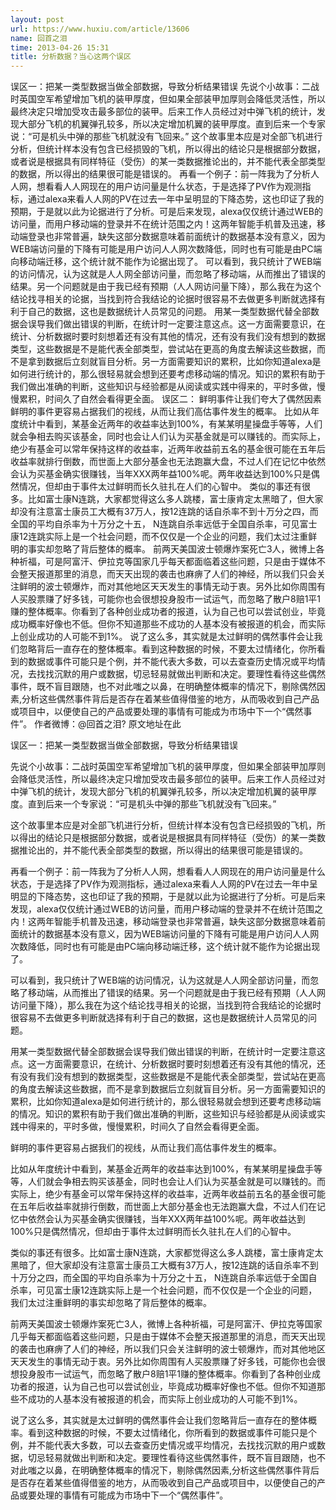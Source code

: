 ```yaml
---
layout: post
url: https://www.huxiu.com/article/13606
name: 回首之泪
time: 2013-04-26 15:31
title: 分析数据？当心这两个误区
---
```

误区一：把某一类型数据当做全部数据，导致分析结果错误 先说个小故事：二战时英国空军希望增加飞机的装甲厚度，但如果全部装甲加厚则会降低灵活性，所以最终决定只增加受攻击最多部位的装甲。后来工作人员经过对中弹飞机的统计，发现大部分飞机的机翼弹孔较多，所以决定增加机翼的装甲厚度。直到后来一个专家说：“可是机头中弹的那些飞机就没有飞回来。” 这个故事里本应是对全部飞机进行分析，但统计样本没有包含已经损毁的飞机，所以得出的结论只是根据部分数据，或者说是根据具有同样特征（受伤）的某一类数据推论出的，并不能代表全部类型的数据，所以得出的结果很可能是错误的。 再看一个例子：前一阵我为了分析人人网，想看看人人网现在的用户访问量是什么状态，于是选择了PV作为观测指标，通过alexa来看人人网的PV在过去一年中呈明显的下降态势，这也印证了我的预期，于是就以此为论据进行了分析。可是后来发现，alexa仅仅统计通过WEB的访问量，而用户移动端的登录并不在统计范围之内！这两年智能手机普及迅速，移动端登录也非常普遍，缺失这部分数据意味着前面统计的数据基本没有意义，因为WEB端访问量的下降有可能是用户访问人人网次数降低，同时也有可能是由PC端向移动端迁移，这个统计就不能作为论据出现了。 可以看到，我只统计了WEB端的访问情况，认为这就是人人网全部访问量，而忽略了移动端，从而推出了错误的结果。另一个问题就是由于我已经有预期（人人网访问量下降），那么我在为这个结论找寻相关的论据，当找到符合我结论的论据时很容易不去做更多判断就选择有利于自己的数据，这也是数据统计人员常见的问题。 用某一类型数据代替全部数据会误导我们做出错误的判断，在统计时一定要注意这点。这一方面需要意识，在统计、分析数据时要时刻想着还有没有其他的情况，还有没有我们没有想到的数据类型，这些数据是不是能代表全部类型，尝试站在更高的角度去解读这些数据，而不是拿到数据后立刻就盲目分析。另一方面需要知识的累积，比如你知道alexa是如何进行统计的，那么很轻易就会想到还要考虑移动端的情况。知识的累积有助于我们做出准确的判断，这些知识与经验都是从阅读或实践中得来的，平时多做，慢慢累积，时间久了自然会看得更全面。 误区二： 鲜明事件让我们夸大了偶然因素 鲜明的事件更容易占据我们的视线，从而让我们高估事件发生的概率。 比如从年度统计中看到，某基金近两年的收益率达到100%，有某某明星操盘手等等，人们就会争相去购买该基金，同时也会让人们认为买基金就是可以赚钱的。而实际上，绝少有基金可以常年保持这样的收益率，近两年收益前五名的基金很可能在五年后收益率就排行倒数，而世面上大部分基金也无法跑赢大盘，不过人们在记忆中依然会认为买基金确实很赚钱，当年XXX两年益100%呢。两年收益达到100%只是偶然情况，但却由于事件太过鲜明而长久驻扎在人们的心智中。 类似的事还有很多。比如富士康N连跳，大家都觉得这么多人跳楼，富士康肯定太黑暗了，但大家却没有注意富士康员工大概有37万人，按12连跳的话自杀率不到十万分之四，而全国的平均自杀率为十万分之十五， N连跳自杀率远低于全国自杀率，可见富士康12连跳实际上是一个社会问题，而不仅仅是一个企业的问题，我们太过注重鲜明的事实却忽略了背后整体的概率。 前两天美国波士顿爆炸案死亡3人，微博上各种祈福，可是阿富汗、伊拉克等国家几乎每天都面临着这些问题，只是由于媒体不会整天报道那里的消息，而天天出现的袭击也麻痹了人们的神经，所以我们只会关注鲜明的波士顿爆炸，而对其他地区天天发生的事情无动于衷。另外比如你周围有人买股票赚了好多钱，可能你也会很想投身股市一试运气，而忽略了散户8赔1平1赚的整体概率。你看到了各种创业成功者的报道，认为自己也可以尝试创业，毕竟成功概率好像也不低。但你不知道那些不成功的人基本没有被报道的机会，而实际上创业成功的人可能不到1%。 说了这么多，其实就是太过鲜明的偶然事件会让我们忽略背后一直存在的整体概率。看到这种数据的时候，不要太过情绪化，你所看到的数据或事件可能只是个例，并不能代表大多数，可以去查查历史情况或平均情况，去找找沉默的用户或数据，切忌轻易就做出判断和决定。要理性看待这些偶然事件，既不盲目跟随，也不对此嗤之以鼻，在明确整体概率的情况下，剔除偶然因素,分析这些偶然事件背后是否存在着某些值得借鉴的地方，从而吸收到自己产品或项目中，以便使自己的产品或要处理的事情有可能成为市场中下一个“偶然事件”。 作者微博：@回首之泪? 原文地址在此

误区一：把某一类型数据当做全部数据，导致分析结果错误

先说个小故事：二战时英国空军希望增加飞机的装甲厚度，但如果全部装甲加厚则会降低灵活性，所以最终决定只增加受攻击最多部位的装甲。后来工作人员经过对中弹飞机的统计，发现大部分飞机的机翼弹孔较多，所以决定增加机翼的装甲厚度。直到后来一个专家说：“可是机头中弹的那些飞机就没有飞回来。”

这个故事里本应是对全部飞机进行分析，但统计样本没有包含已经损毁的飞机，所以得出的结论只是根据部分数据，或者说是根据具有同样特征（受伤）的某一类数据推论出的，并不能代表全部类型的数据，所以得出的结果很可能是错误的。

再看一个例子：前一阵我为了分析人人网，想看看人人网现在的用户访问量是什么状态，于是选择了PV作为观测指标，通过alexa来看人人网的PV在过去一年中呈明显的下降态势，这也印证了我的预期，于是就以此为论据进行了分析。可是后来发现，alexa仅仅统计通过WEB的访问量，而用户移动端的登录并不在统计范围之内！这两年智能手机普及迅速，移动端登录也非常普遍，缺失这部分数据意味着前面统计的数据基本没有意义，因为WEB端访问量的下降有可能是用户访问人人网次数降低，同时也有可能是由PC端向移动端迁移，这个统计就不能作为论据出现了。

可以看到，我只统计了WEB端的访问情况，认为这就是人人网全部访问量，而忽略了移动端，从而推出了错误的结果。另一个问题就是由于我已经有预期（人人网访问量下降），那么我在为这个结论找寻相关的论据，当找到符合我结论的论据时很容易不去做更多判断就选择有利于自己的数据，这也是数据统计人员常见的问题。

用某一类型数据代替全部数据会误导我们做出错误的判断，在统计时一定要注意这点。这一方面需要意识，在统计、分析数据时要时刻想着还有没有其他的情况，还有没有我们没有想到的数据类型，这些数据是不是能代表全部类型，尝试站在更高的角度去解读这些数据，而不是拿到数据后立刻就盲目分析。另一方面需要知识的累积，比如你知道alexa是如何进行统计的，那么很轻易就会想到还要考虑移动端的情况。知识的累积有助于我们做出准确的判断，这些知识与经验都是从阅读或实践中得来的，平时多做，慢慢累积，时间久了自然会看得更全面。

鲜明的事件更容易占据我们的视线，从而让我们高估事件发生的概率。

比如从年度统计中看到，某基金近两年的收益率达到100%，有某某明星操盘手等等，人们就会争相去购买该基金，同时也会让人们认为买基金就是可以赚钱的。而实际上，绝少有基金可以常年保持这样的收益率，近两年收益前五名的基金很可能在五年后收益率就排行倒数，而世面上大部分基金也无法跑赢大盘，不过人们在记忆中依然会认为买基金确实很赚钱，当年XXX两年益100%呢。两年收益达到100%只是偶然情况，但却由于事件太过鲜明而长久驻扎在人们的心智中。

类似的事还有很多。比如富士康N连跳，大家都觉得这么多人跳楼，富士康肯定太黑暗了，但大家却没有注意富士康员工大概有37万人，按12连跳的话自杀率不到十万分之四，而全国的平均自杀率为十万分之十五， N连跳自杀率远低于全国自杀率，可见富士康12连跳实际上是一个社会问题，而不仅仅是一个企业的问题，我们太过注重鲜明的事实却忽略了背后整体的概率。

前两天美国波士顿爆炸案死亡3人，微博上各种祈福，可是阿富汗、伊拉克等国家几乎每天都面临着这些问题，只是由于媒体不会整天报道那里的消息，而天天出现的袭击也麻痹了人们的神经，所以我们只会关注鲜明的波士顿爆炸，而对其他地区天天发生的事情无动于衷。另外比如你周围有人买股票赚了好多钱，可能你也会很想投身股市一试运气，而忽略了散户8赔1平1赚的整体概率。你看到了各种创业成功者的报道，认为自己也可以尝试创业，毕竟成功概率好像也不低。但你不知道那些不成功的人基本没有被报道的机会，而实际上创业成功的人可能不到1%。

说了这么多，其实就是太过鲜明的偶然事件会让我们忽略背后一直存在的整体概率。看到这种数据的时候，不要太过情绪化，你所看到的数据或事件可能只是个例，并不能代表大多数，可以去查查历史情况或平均情况，去找找沉默的用户或数据，切忌轻易就做出判断和决定。要理性看待这些偶然事件，既不盲目跟随，也不对此嗤之以鼻，在明确整体概率的情况下，剔除偶然因素,分析这些偶然事件背后是否存在着某些值得借鉴的地方，从而吸收到自己产品或项目中，以便使自己的产品或要处理的事情有可能成为市场中下一个“偶然事件”。

